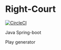 # Right-Court  
[![CircleCI](https://circleci.com/gh/open-dojo-kubernetes/right-court/tree/master.svg?style=svg)](https://circleci.com/gh/open-dojo-kubernetes/right-court/tree/master)

Java Spring-boot
 
Play generator

